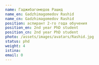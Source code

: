 ```yaml
---
name: Гаджибагомедов Рашид
name_en: Gadzhimagomedov Rashid
name_cn: Gadzhimagomedov Rashid
position: аспирант 2-го года обучения
position_en: 2nd year PhD student
position_cn: 2nd year PhD student
photo: /assets/images/avatars/Rashid.jpg
status: phd
weight: 4
istina: 
email: 0
---
```

